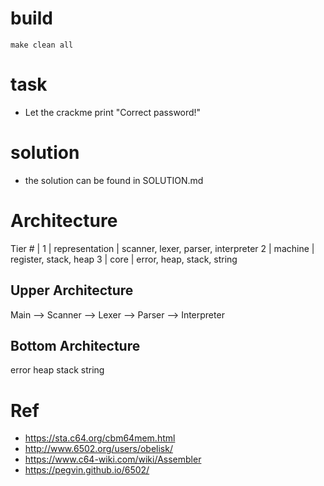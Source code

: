 # build
```
make clean all
```

# task
* Let the crackme print "Correct password!"

# solution
* the solution can be found in SOLUTION.md

# Architecture

Tier #  |
1       | representation   | scanner, lexer, parser, interpreter
2       | machine          | register, stack, heap
3       | core             | error, heap, stack, string



## Upper Architecture
Main    --> Scanner
            --> Lexer
            --> Parser
            --> Interpreter

## Bottom Architecture

error
heap
stack
string


        

# Ref
* https://sta.c64.org/cbm64mem.html
* http://www.6502.org/users/obelisk/
* https://www.c64-wiki.com/wiki/Assembler
* https://pegvin.github.io/6502/